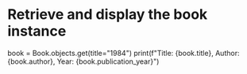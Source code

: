 # Retrieve and display the book instance
book = Book.objects.get(title="1984")
print(f"Title: {book.title}, Author: {book.author}, Year: {book.publication_year}")

